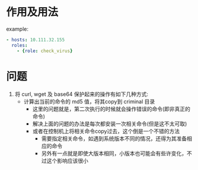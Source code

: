 
# 作用及用法
example:
```yaml
- hosts: 10.111.32.155
  roles:
    - {role: check_virus}
```


# 问题
1. 将 curl, wget 及 base64 保护起来的操作有如下几种方式:
	* 计算出当前的命令的 md5 值，将其copy到 criminal 目录
		* 这里的问题就是，第二次执行的时候就会操作错误的命令(即非真正的命令)
		* 解决上面的问题的办法是每次都安装一次相关命令(但是这不太可取)
		* 或者在控制机上将相关命令copy过去，这个倒是一个不错的方法
			* 需要指定相关命令，如遇到系统版本不同的情况，还得为其准备相应的命令
			* 另外有一点就是即使大版本相同，小版本也可能会有些许变化，不过这个影响应该很小

